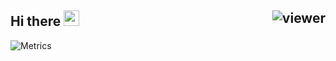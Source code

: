 ## Hi there <img src="https://media.giphy.com/media/hvRJCLFzcasrR4ia7z/giphy.gif" width="25px"> <img align="right" src="https://komarev.com/ghpvc/?username=jovanzers&style=flat&color=0366d6" alt="viewer" />

![Metrics](https://metrics.lecoq.io/jovanzers?template=classic&repositories.forks=true&languages=1&gists=1&introduction=1&people=1&lines=1&languages.limit=8&languages.sections=most-used&languages.colors=github&languages.threshold=0%25&languages.indepth=false&languages.categories=markup%2C%20programming&languages.recent.categories=markup%2C%20programming&languages.recent.load=300&languages.recent.days=14&introduction.title=true&people.limit=26&people.size=28&people.types=followers%2C%20following&people.identicons=false&people.shuffle=false&config.timezone=Asia%2FJakarta&config.display=large)
